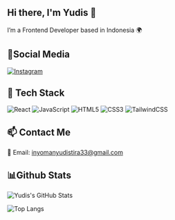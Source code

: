 ## Hi there, I'm Yudis 👋

I’m a Frontend Developer based in Indonesia 🌍

## 📱Social Media
[![Instagram](https://img.shields.io/badge/Instagram-E4405F?style=for-the-badge&logo=instagram&logoColor=white)](https://instagram.com/yudistira77._)

## 🚀 Tech Stack
![React](https://img.shields.io/badge/React-20232A?style=for-the-badge&logo=react&logoColor=61DAFB)
![JavaScript](https://img.shields.io/badge/JavaScript-323330?style=for-the-badge&logo=javascript)
![HTML5](https://img.shields.io/badge/HTML5-E34F26?style=for-the-badge&logo=html5&logoColor=white)
![CSS3](https://img.shields.io/badge/CSS3-1572B6?style=for-the-badge&logo=css3)
![TailwindCSS](https://img.shields.io/badge/Tailwind_CSS-38B2AC?style=for-the-badge&logo=tailwind-css&logoColor=white)

## 📫 Contact Me
📧 Email: inyomanyudistira33@gmail.com  


## 📊Github Stats
![Yudis's GitHub Stats](https://github-readme-stats.vercel.app/api?username=yudisdev&show_icons=true&theme=tokyonight)

![Top Langs](https://github-readme-stats.vercel.app/api/top-langs/?username=yudisdev&layout=compact&theme=tokyonight)

